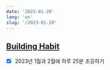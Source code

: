 ```yaml
---
date: '2023-01-20'
lang: 'en'
slug: '/2023-01-20'
---
```


## [Building Habit](./../.././docs/pages/Building%20Habit.md)

- [x] 2023년 1월과 2월에 하루 25분 조깅하기

<head>
  <html lang="en-US"/>
</head>
